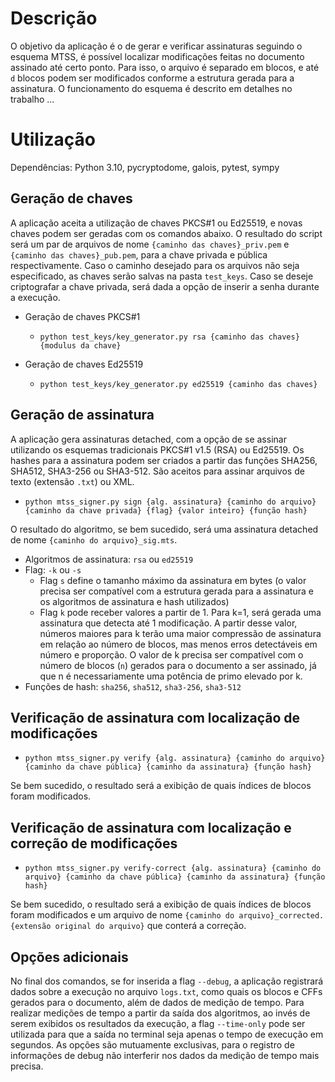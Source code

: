 

# Descrição

O objetivo da aplicação é o de gerar e verificar assinaturas seguindo o esquema MTSS, é possível localizar modificações feitas no documento assinado até certo ponto. Para isso, o arquivo é separado em blocos, e até ```d``` blocos podem ser modificados conforme a estrutura gerada para a assinatura. O funcionamento do esquema é descrito em detalhes no trabalho ...
# Utilização

Dependências: Python 3.10, pycryptodome, galois, pytest, sympy

## Geração de chaves

A aplicação aceita a utilização de chaves PKCS#1 ou Ed25519, e novas chaves podem ser geradas com os comandos abaixo. O resultado do script será um par de arquivos de nome ```{caminho das chaves}_priv.pem``` e ```{caminho das chaves}_pub.pem```, para a chave privada e pública respectivamente. Caso o caminho desejado para os arquivos não seja especificado, as chaves serão salvas na pasta ```test_keys```. Caso se deseje criptografar a chave privada, será dada a opção de inserir a senha durante a execução.

- Geração de chaves PKCS#1 

    - ```python test_keys/key_generator.py rsa {caminho das chaves} {modulus da chave}```

- Geração de chaves Ed25519 

    - ```python test_keys/key_generator.py ed25519 {caminho das chaves}```

## Geração de assinatura

A aplicação gera assinaturas detached, com a opção de se assinar utilizando os esquemas tradicionais PKCS#1 v1.5 (RSA) ou Ed25519. Os hashes para a assinatura podem ser criados a partir das funções SHA256, SHA512, SHA3-256 ou SHA3-512. São aceitos para assinar arquivos de texto (extensão ```.txt```) ou XML.

- ```python mtss_signer.py sign {alg. assinatura} {caminho do arquivo} {caminho da chave privada} {flag} {valor inteiro} {função hash}```

O resultado do algoritmo, se bem sucedido, será uma assinatura detached de nome ```{caminho do arquivo}_sig.mts```.

- Algoritmos de assinatura: ```rsa``` ou ```ed25519```
- Flag: ```-k``` ou ```-s```
    - Flag ```s``` define o tamanho máximo da assinatura em bytes (o valor precisa ser compatível com a estrutura gerada para a assinatura e os algoritmos de assinatura e hash utilizados)
    - Flag ```k``` pode receber valores a partir de 1. Para k=1, será gerada uma assinatura que detecta até 1 modificação. A partir desse valor, números maiores para k terão uma maior compressão de assinatura em relação ao número de blocos, mas menos erros detectáveis em número e proporção. O valor de k precisa ser compatível com o número de blocos (```n```) gerados para o documento a ser assinado, já que n é necessariamente uma potência de primo elevado por k.
- Funções de hash: ```sha256```, ```sha512```, ```sha3-256```, ```sha3-512```

## Verificação de assinatura com localização de modificações

- ```python mtss_signer.py verify {alg. assinatura} {caminho do arquivo} {caminho da chave pública} {caminho da assinatura} {função hash}```

Se bem sucedido, o resultado será a exibição de quais índices de blocos foram modificados.

## Verificação de assinatura com localização e correção de modificações

- ```python mtss_signer.py verify-correct {alg. assinatura} {caminho do arquivo} {caminho da chave pública} {caminho da assinatura} {função hash}```

Se bem sucedido, o resultado será a exibição de quais índices de blocos foram modificados e um arquivo de nome ```{caminho do arquivo}_corrected.{extensão original do arquivo}``` que conterá a correção.

## Opções adicionais

No final dos comandos, se for inserida a flag ```--debug```, a aplicação registrará dados sobre a execução no arquivo ```logs.txt```, como quais os blocos e CFFs gerados para o documento, além de dados de medição de tempo. Para realizar medições de tempo a partir da saída dos algoritmos, ao invés de serem exibidos os resultados da execução, a flag ```--time-only``` pode ser utilizada para que a saída no terminal seja apenas o tempo de execução em segundos. As opções são mutuamente exclusivas, para o registro de informações de debug não interferir nos dados da medição de tempo mais precisa.